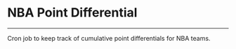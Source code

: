 # NBA Point Differential
-----
Cron job to keep track of cumulative point differentials for NBA teams.
